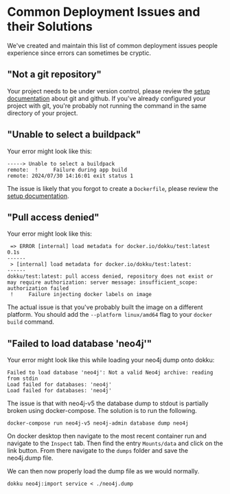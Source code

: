 # Common Deployment Issues and their Solutions

We've created and maintain this list of common deployment issues people experience since errors can sometimes be cryptic.

## "Not a git repository"

Your project needs to be under version control, please review the [setup documentation](./20-setup.md) about git and github. If you've already configured your project with git, you're probably not running the command in the same directory of your project.

## "Unable to select a buildpack"

Your error might look like this:
```
-----> Unable to select a buildpack
remote:  !     Failure during app build
remote: 2024/07/30 14:16:01 exit status 1
```

The issue is likely that you forgot to create a `Dockerfile`, please review the [setup documentation](./20-setup.md).

## "Pull access denied"

Your error might look like this:
```
 => ERROR [internal] load metadata for docker.io/dokku/test:latest                                                                                          0.1s
------
 > [internal] load metadata for docker.io/dokku/test:latest:
------
dokku/test:latest: pull access denied, repository does not exist or may require authorization: server message: insufficient_scope: authorization failed
 !     Failure injecting docker labels on image
```

The actual issue is that you've probably built the image on a different platform. You should add the `--platform linux/amd64` flag to your `docker build` command.

## "Failed to load database 'neo4j'"

Your error might look like this while loading your neo4j dump onto dokku:
```
Failed to load database 'neo4j': Not a valid Neo4j archive: reading from stdin
Load failed for databases: 'neo4j'
Load failed for databases: 'neo4j'
```

The issue is that with neo4j-v5 the database dump to stdout is partially broken using docker-compose. 
The solution is to run the following.

```
docker-compose run neo4j-v5 neo4j-admin database dump neo4j
```

On docker desktop then navigate to the most recent container run and navigate to the `Inspect` tab. Then find the entry `Mounts/data` and click on the link button. From there navigate to the `dumps` folder and save the neo4j.dump file. 

We can then now properly load the dump file as we would normally.

```
dokku neo4j:import service < ./neo4j.dump
```
